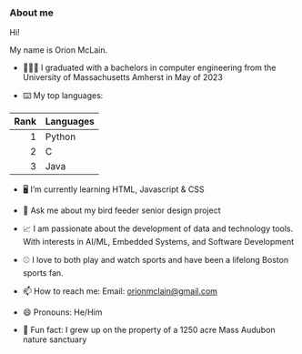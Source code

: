 ### About me


Hi!

My name is Orion McLain. 

- 👨🏼‍🎓 I graduated with a bachelors in computer engineering from the University of Massachusetts Amherst in May of 2023

- ⌨️ My top languages:

| Rank | Languages |
|-----:|-----------|
|     1| Python    |
|     2| C         |
|     3| Java      |


- 🖥️ I’m currently learning HTML, Javascript & CSS

- 🦉 Ask me about my bird feeder senior design project

- 📈 I am passionate about the development of data and technology tools. With interests in AI/ML, Embedded Systems, and Software Development

- ⚾️ I love to both play and watch sports and have been a lifelong Boston sports fan.

- 📫 How to reach me: Email: orionmclain@gmail.com

- 😄 Pronouns: He/Him

- 🌿 Fun fact: I grew up on the property of a 1250 acre Mass Audubon nature sanctuary

